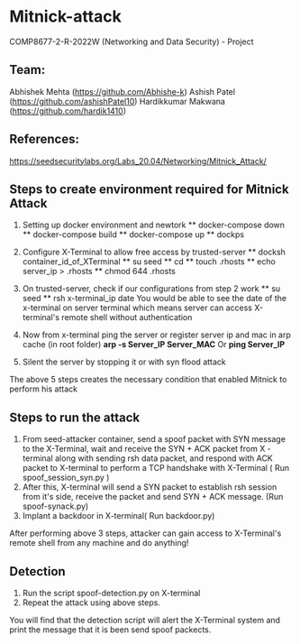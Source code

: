 # Mitnick-attack
COMP8677-2-R-2022W (Networking and Data Security) - Project

## Team:
Abhishek Mehta (https://github.com/Abhishe-k)
Ashish Patel (https://github.com/ashishPatel10)
Hardikkumar Makwana (https://github.com/hardik1410)


## References:
https://seedsecuritylabs.org/Labs_20.04/Networking/Mitnick_Attack/

## Steps to create environment required for Mitnick Attack

1. Setting up docker environment and newtork
** docker-compose down
** docker-compose build
** docker-compose up
** dockps

2. Configure X-Terminal to allow free access by trusted-server
** docksh container_id_of_XTerminal
** su seed
** cd
** touch .rhosts
** echo server_ip > .rhosts
** chmod 644 .rhosts

3. On trusted-server, check if our configurations from step 2 work
** su seed
** rsh x-terminal_ip date
You would be able to see the date of the x-terminal on server terminal which means server can access X-terminal's remote shell without authentication

4. Now from x-terminal ping the server or register server ip and mac in arp cache (in root folder)
 **arp -s Server_IP Server_MAC**
 Or
 **ping Server_IP**
 
5. Silent the server by stopping it or with syn flood attack

The above 5 steps creates the necessary condition that enabled Mitnick to perform his attack


## Steps to run the attack

1. From seed-attacker container, send a spoof packet with SYN message to the X-Terminal, wait and receive the SYN + ACK packet from X - terminal along with sending rsh data packet, and respond with ACK packet to X-terminal to perform a TCP handshake with X-Terminal ( Run spoof_session_syn.py )
2. After this, X-terminal will send a SYN packet to establish rsh session from it's side, receive the packet and send SYN + ACK message. (Run spoof-synack.py)
3. Implant a backdoor in X-terminal( Run backdoor.py)

After performing above 3 steps, attacker can gain access to X-Terminal's remote shell from any machine and do anything!

## Detection
1. Run the script spoof-detection.py on X-terminal
2. Repeat the attack using above steps.

You will find that the detection script will alert the X-Terminal system and print the message that it is been send spoof packects.





